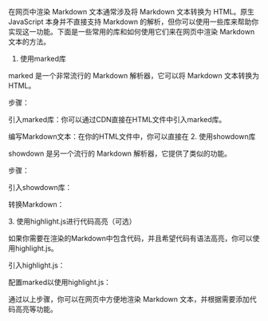 在网页中渲染 Markdown 文本通常涉及将 Markdown 文本转换为 HTML。原生 JavaScript 本身并不直接支持 Markdown 的解析，但你可以使用一些库来帮助你实现这一功能。下面是一些常用的库和如何使用它们来在网页中渲染 Markdown 文本的方法。

1. 使用marked库

marked 是一个非常流行的 Markdown 解析器，它可以将 Markdown 文本转换为 HTML。

步骤：

引入marked库：你可以通过CDN直接在HTML文件中引入marked库。

<script src="https://cdn.jsdelivr.net/npm/marked/marked.min.js"></script>

编写Markdown文本：在你的HTML文件中，你可以直接在<script>标签中定义Markdown文本，或者从其他元素中获取。

转换并渲染Markdown：使用marked函数将Markdown文本转换为HTML，并插入到页面的某个元素中。

<div id="output"></div>
<script>
  var markdownText = `# Hello World\nThis is a **Markdown** text.`;
  var htmlContent = marked(markdownText);
  document.getElementById('output').innerHTML = htmlContent;
</script>
2. 使用showdown库

showdown 是另一个流行的 Markdown 解析器，它提供了类似的功能。

步骤：

引入showdown库：

<script src="https://cdn.jsdelivr.net/npm/showdown/dist/showdown.min.js"></script>

转换Markdown：

<div id="output"></div>
<script>
  var converter = new showdown.Converter();
  var markdownText = `# Hello World\nThis is a **Markdown** text.`;
  var htmlContent = converter.makeHtml(markdownText);
  document.getElementById('output').innerHTML = htmlContent;
</script>
3. 使用highlight.js进行代码高亮（可选）

如果你需要在渲染的Markdown中包含代码，并且希望代码有语法高亮，你可以使用highlight.js。

引入highlight.js：

<link rel="stylesheet" href="https://cdnjs.cloudflare.com/ajax/libs/highlight.js/10.7.1/styles/default.min.css">
<script src="https://cdnjs.cloudflare.com/ajax/libs/highlight.js/10.7.1/highlight.min.js"></script>

配置marked以使用highlight.js：

<script>
  marked.setOptions({
    highlight: function(code, lang) {
      if (lang && hljs.getLanguage(lang)) {
        return hljs.highlight(code, { language: lang }).value;
      }
      return hljs.highlightAuto(code).value;
    }
  });
</script>

通过以上步骤，你可以在网页中方便地渲染 Markdown 文本，并根据需要添加代码高亮等功能。
